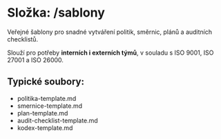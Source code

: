 # Složka: /sablony

Veřejné šablony pro snadné vytváření politik, směrnic, plánů a auditních checklistů.

Slouží pro potřeby **interních i externích týmů**, v souladu s ISO 9001, ISO 27001 a ISO 26000.

## Typické soubory:
- politika-template.md
- smernice-template.md
- plan-template.md
- audit-checklist-template.md
- kodex-template.md
